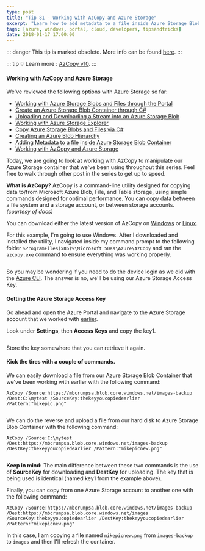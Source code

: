 ```yaml
---
type: post
title: "Tip 81 - Working with AzCopy and Azure Storage"
excerpt: "Learn how to add metadata to a file inside Azure Storage Blob Container"
tags: [azure, windows, portal, cloud, developers, tipsandtricks]
date: 2018-01-17 17:00:00
---
```


::: danger
This tip is marked obsolete. More info can be found [here](https://github.com/microsoft/AzureTipsAndTricks/issues/77).
:::

::: tip
:bulb: Learn more : [AzCopy v10](https://docs.microsoft.com/azure/storage/common/storage-use-azcopy-v10?WT.mc_id=azure-azuredevtips-micrum).
:::

#### Working with AzCopy and Azure Storage

We've reviewed the following options with Azure Storage so far:

* [Working with Azure Storage Blobs and Files through the Portal](https://microsoft.github.io/AzureTipsAndTricks/blog/tip74.html)
* [Create an Azure Storage Blob Container through C#](https://microsoft.github.io/AzureTipsAndTricks/blog/tip75.html)
* [Uploading and Downloading a Stream into an Azure Storage Blob](https://microsoft.github.io/AzureTipsAndTricks/blog/tip76.html)
* [Working with Azure Storage Explorer](https://microsoft.github.io/AzureTipsAndTricks/blog/tip77.html)
* [Copy Azure Storage Blobs and Files via C#](https://microsoft.github.io/AzureTipsAndTricks/blog/tip78.html)
* [Creating an Azure Blob Hierarchy](https://microsoft.github.io/AzureTipsAndTricks/blog/tip79.html)
* [Adding Metadata to a file inside Azure Storage Blob Container](https://microsoft.github.io/AzureTipsAndTricks/blog/tip80.html)
* [Working with AzCopy and Azure Storage](https://microsoft.github.io/AzureTipsAndTricks/blog/tip81.html)

Today, we are going to look at working with AzCopy to manipulate our Azure Storage container that we've been using throughout this series. Feel free to walk through other post in the series to get up to speed.

**What is AzCopy?** AzCopy is a command-line utility designed for copying data to/from Microsoft Azure Blob, File, and Table storage, using simple commands designed for optimal performance. You can copy data between a file system and a storage account, or between storage accounts. *(courtesy of docs)*


You can download either the latest version of AzCopy on [Windows](http://aka.ms/downloadazcopy?WT.mc_id=akams-azuredevtips-micrum) or [Linux](https://docs.microsoft.com/azure/storage/common/storage-use-azcopy-linux?WT.mc_id=docs-azuredevtips-micrum).

For this example, I'm going to use Windows. After I downloaded and installed the utility, I navigated inside my command prompt to the following folder `%ProgramFiles(x86)%\Microsoft SDKs\Azure\AzCopy` and ran the `azcopy.exe` command to ensure everything was working properly. 

<img :src="$withBase('/files/azcopy1blog.png')">

So you may be wondering if you need to do the device login as we did with the [Azure CLI](https://www.michaelcrump.net/azure-cli-with-win10-bash/). The answer is no, we'll be using our Azure Storage Access Key.

#### Getting the Azure Storage Access Key 

Go ahead and open the Azure Portal and navigate to the Azure Storage account that we worked with [earlier](https://microsoft.github.io/AzureTipsAndTricks/blog/tip74.html).

Look under **Settings**, then **Access Keys** and copy the key1. 

<img :src="$withBase('/files/azcopy2blog.png')">

Store the key somewhere that you can retrieve it again. 

#### Kick the tires with a couple of commands. 

We can easily download a file from our Azure Storage Blob Container that we've been working with earlier with the following command:

```text
AzCopy /Source:https://mbcrumpsa.blob.core.windows.net/images-backup /Dest:C:\mytest /SourceKey:thekeyyoucopiedearlier /Pattern:"mikepic.png"
```

<img :src="$withBase('/files/azcopy3blog.gif')">

We can do the reverse and upload a file from our hard disk to Azure Storage Blob Container with the following command:

```text
AzCopy /Source:C:\mytest /Dest:https://mbcrumpsa.blob.core.windows.net/images-backup /DestKey:thekeyyoucopiedearlier /Pattern:"mikepicnew.png"
```

<img :src="$withBase('/files/azcopy4blog.gif')">

**Keep in mind:** The main difference between these two commands is the use of **SourceKey** for downloading and **DestKey** for uploading. The key that is being used is identical (named key1 from the example above).


Finally, you can copy from one Azure Storage account to another one with the following command:

```text
AzCopy /Source:https://mbcrumpsa.blob.core.windows.net/images-backup /Dest:https://mbcrumpsa.blob.core.windows.net/images /SourceKey:thekeyyoucopiedearlier /DestKey:thekeyyoucopiedearlier /Pattern:"mikepicnew.png"
```

In this case, I am copying a file named `mikepicnew.png` from `images-backup` to `images` and then I'll refresh the container. 

<img :src="$withBase('/files/azcopy5blog.gif')">
